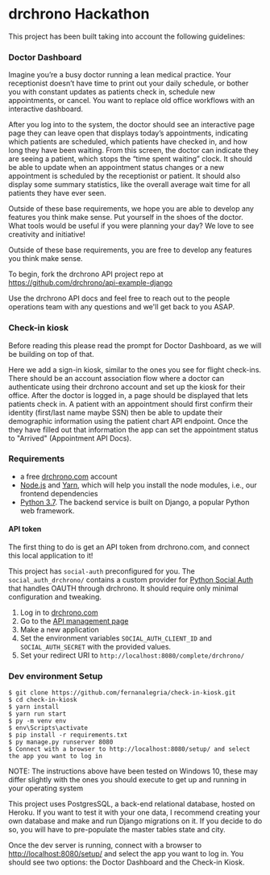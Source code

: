 # drchrono Hackathon

This project has been built taking into account the following guidelines:

### Doctor Dashboard

Imagine you’re a busy doctor running a lean medical practice. Your receptionist doesn’t have time to print out your daily schedule, 
or bother you with constant updates as patients check in, schedule new appointments, or cancel. 
You want to replace old office workflows with an interactive dashboard.

After you log into to the system, the doctor should see an interactive page page they can leave open that displays today’s appointments, 
indicating which patients are scheduled, which patients have checked in, and how long they have been waiting. From this screen, the doctor 
can indicate they are seeing a patient, which stops the “time spent waiting” clock. It should be able to update when an appointment status 
changes or a new appointment is scheduled by the receptionist or patient. It should also display some summary statistics, 
like the overall average wait time for all patients they have ever seen.

Outside of these base requirements, we hope you are able to develop any features you think make sense. Put yourself in the shoes of the doctor. 
What tools would be useful if you were planning your day? We love to see creativity and initiative!


Outside of these base requirements, you are free to develop any features you think
make sense.

To begin, fork the drchrono API project repo at https://github.com/drchrono/api-example-django

Use the drchrono API docs and feel free to reach out to the people operations team with any questions and we'll get back
to you ASAP.


### Check-in kiosk

Before reading this please read the prompt for Doctor Dashboard, as we will be building on top of that.

Here we add a sign-in kiosk, similar to the ones you see for flight check-ins.
There should be an account association flow where a doctor can authenticate using
their drchrono account and set up the kiosk for their office.
After the doctor is logged in, a page should be displayed that lets patients check
in. A patient with an appointment should first confirm their identity (first/last
name maybe SSN) then be able to update their demographic information using the
patient chart API endpoint.  Once the they have filled out that information the
app can set the appointment status to "Arrived" (Appointment API Docs).


### Requirements
- a free [drchrono.com](https://www.drchrono.com/sign-up/) account
- [Node.js](https://nodejs.org/en/) and [Yarn](https://yarnpkg.com/lang/en/docs/install/), which will help you install the node modules, i.e., our frontend dependencies
- [Python 3.7](https://www.python.org/downloads/). The backend service is built on Django, a popular Python web framework.


#### API token 
The first thing to do is get an API token from drchrono.com, and connect this local application to it!

This project has `social-auth` preconfigured for you. The `social_auth_drchrono/` contains a custom provider for
[Python Social Auth](http://python-social-auth.readthedocs.io/en/latest/) that handles OAUTH through drchrono. It should
 require only minimal configuration and tweaking. 

1) Log in to [drchrono.com](https://www.drchrono.com)
2) Go to the [API management page](https://app.drchrono.com/api-management/)
3) Make a new application
4) Set the environment variables `SOCIAL_AUTH_CLIENT_ID` and `SOCIAL_AUTH_SECRET` with the provided values.
5) Set your redirect URI to `http://localhost:8080/complete/drchrono/`


### Dev environment Setup

``` 
$ git clone https://github.com/fernanalegria/check-in-kiosk.git
$ cd check-in-kiosk
$ yarn install
$ yarn run start
$ py -m venv env
$ env\Scripts\activate
$ pip install -r requirements.txt
$ py manage.py runserver 8080
$ Connect with a browser to http://localhost:8080/setup/ and select the app you want to log in
```
NOTE: The instructions above have been tested on Windows 10, these may differ slightly with the ones you should
execute to get up and running in your operating system

This project uses PostgresSQL, a back-end relational database, hosted on Heroku. If you want to test it with your one
data, I recommend creating your own database and make and run Django migrations on it. If you decide to do so, you will
have to pre-populate the master tables state and city.

Once the dev server is running, connect with a browser to [http://localhost:8080/setup/]() and select the app you want to
log in. You should see two options: the Doctor Dashboard and the Check-in Kiosk.
